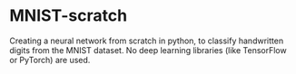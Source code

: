 # MNIST-scratch
Creating a neural network from scratch in python, to classify handwritten digits from the MNIST dataset. No deep learning libraries (like TensorFlow or PyTorch) are used.

